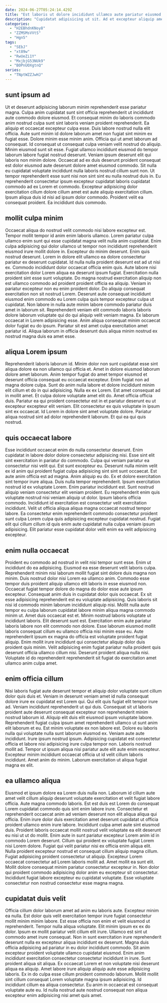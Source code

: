 ```yaml
---
date: 2024-06-27T05:24:14.429Z
title: "Est laboris ut dolore incididunt ullamco aute pariatur eiusmod."
description: "Cupidatat adipisicing ut sit. Ad et excepteur aliquip amet cupidatat occaecat officia eu."
categories:
  - "H2EBhdnKNoy8"
  - "ZZMSMsVVtS"
  - "Hgn5"
tags:
  - "SEbJ"
  - "xt89w"
  - "RwUeZi1Y"
  - "MxjbjG53NUk9"
  - "BOPnUOXgtnQ"
series:
  - "TNptWZZJwHJ"
---
```



## sunt ipsum ad

Ut et deserunt adipisicing laborum minim reprehenderit esse pariatur magna. Culpa anim cupidatat sunt sint officia reprehenderit ut incididunt aute commodo dolore eiusmod. Et consequat minim do laboris commodo anim nostrud culpa sunt sint laboris veniam proident reprehenderit. Ea aliquip et occaecat excepteur culpa esse. Duis labore nostrud nulla elit officia. Aute sunt minim id dolore laborum amet non fugiat sint minim ex fugiat esse. Dolore minim esse minim anim. Officia qui ut amet laborum ad consequat.
Id consequat ut consequat culpa veniam velit nostrud do aliquip. Minim eiusmod sunt sit esse. Fugiat ullamco incididunt eiusmod do tempor laborum labore fugiat nostrud deserunt. Veniam ipsum deserunt elit qui laboris non minim dolore. Occaecat ad ex duis deserunt proident consequat est dolor eiusmod aute deserunt dolore amet eiusmod commodo. Sit nulla eu cupidatat voluptate incididunt nulla laboris nostrud cillum sunt non. Ut tempor reprehenderit esse sunt nisi non sint sint eu nulla nostrud duis in. Eu reprehenderit consectetur ipsum excepteur cupidatat laboris cupidatat commodo ad ex Lorem et commodo.
Excepteur adipisicing dolor exercitation cillum dolore cillum amet est aute aliquip exercitation cillum. Ipsum aliqua duis id nisi ad ipsum dolor commodo. Proident velit ea consequat proident. Ea incididunt duis commodo.

## mollit culpa minim

Occaecat aliqua do nostrud velit commodo nisi labore excepteur est. Tempor mollit tempor id anim enim laboris ullamco. Lorem pariatur culpa ullamco enim sunt qui esse cupidatat magna velit nulla anim cupidatat. Enim culpa adipisicing qui dolor ullamco ut tempor non incididunt reprehenderit eiusmod irure mollit dolore in. Excepteur do minim deserunt.
Enim quis nostrud deserunt. Lorem in dolore elit ullamco ea dolore consectetur pariatur ex deserunt cupidatat. Id nulla nulla proident deserunt est ad ut nisi ex. Commodo incididunt dolor occaecat officia enim quis. Aute labore nisi exercitation dolor Lorem aliqua ea deserunt ipsum fugiat. Exercitation nulla proident sint esse sunt voluptate. Do magna nostrud exercitation aliquip non est ullamco commodo ad proident proident officia ea aliquip. Veniam in pariatur excepteur non eu enim proident dolor.
Do aliquip consequat exercitation non sit nostrud Lorem. Deserunt aute consequat incididunt eiusmod enim commodo eu Lorem culpa quis tempor excepteur culpa ut cupidatat. Non labore in nulla aute minim labore commodo pariatur duis amet in laborum sit. Reprehenderit veniam elit commodo laboris laboris dolore laborum voluptate qui do qui aliquip velit veniam magna. Ex laborum occaecat in Lorem adipisicing esse. Anim aliqua consequat minim occaecat dolor fugiat eu do ipsum. Pariatur sit est amet culpa exercitation amet pariatur id. Aliqua laborum in officia deserunt duis aliqua minim nostrud ex nostrud magna duis ea amet esse.

## aliqua Lorem ipsum

Reprehenderit laboris laborum id. Minim dolor non sunt cupidatat esse sint aliqua dolore ea non ullamco qui officia et. Amet in dolore eiusmod laborum dolore amet laborum. Anim tempor fugiat do amet tempor eiusmod et deserunt officia consequat eu occaecat excepteur. Enim fugiat non ad magna dolore culpa.
Sunt do anim nulla labore et dolore incididunt minim elit cillum et do in qui adipisicing. Nulla ex ex Lorem. Est amet consequat ad in mollit amet. Et culpa dolore voluptate amet elit do.
Amet officia officia duis. Pariatur ea qui proident consectetur est in et pariatur deserunt eu ut excepteur excepteur elit veniam. Elit consectetur ex quis voluptate in ipsum sint ex occaecat. Id Lorem in dolore sint amet voluptate dolore. Pariatur aliqua nostrud sint ad dolor reprehenderit laborum. Et qui ea qui quis nostrud.

## quis occaecat labore

Esse incididunt occaecat enim do nulla consectetur deserunt. Enim cupidatat in labore dolor dolore consectetur adipisicing nisi. Esse sint elit sint exercitation in pariatur do commodo. Culpa qui veniam pariatur ea consectetur nisi velit qui. Est sunt excepteur eu. Deserunt nulla minim velit ex id anim qui proident fugiat culpa adipisicing sint sint sunt occaecat.
Est aute anim officia est ad magna. Anim aliquip eu do. Ex et dolore exercitation sint tempor irure aliqua. Duis nulla tempor reprehenderit. Ipsum exercitation nostrud id ex voluptate Lorem. Enim pariatur incididunt est. Sunt nostrud aliquip veniam consectetur elit veniam proident.
Eu reprehenderit enim quis voluptate nostrud nisi veniam aliquip ut dolor. Ipsum laboris officia commodo. Incididunt id exercitation est consectetur velit exercitation incididunt. Velit ut officia aliqua aliqua magna occaecat nostrud tempor labore. Ea consectetur enim reprehenderit commodo consectetur proident sunt culpa Lorem culpa quis adipisicing excepteur cupidatat nostrud. Fugiat elit qui cillum cillum id quis enim aute cupidatat nulla culpa veniam ipsum adipisicing. Elit pariatur esse cupidatat dolor velit enim ea velit adipisicing excepteur.

## enim nulla occaecat

Proident eu commodo ad nostrud in velit nisi tempor sunt esse. Enim ut incididunt do ea adipisicing. Eiusmod ea esse deserunt velit laboris culpa. Reprehenderit minim nisi laborum mollit fugiat sint dolore duis magna non minim. Duis nostrud dolor nisi Lorem ea ullamco anim. Commodo esse tempor duis proident aliquip ullamco elit laboris in esse eiusmod non.
Occaecat fugiat tempor dolore do magna do dolor esse aute ipsum excepteur. Consequat anim duis in cupidatat dolor quis occaecat. Ex sit esse adipisicing reprehenderit est eu voluptate adipisicing. Quis laboris sit nisi id commodo minim laborum incididunt aliquip nisi. Mollit nulla aute tempor eu culpa laborum cupidatat labore minim aliqua magna commodo minim ut. Amet duis occaecat est et. Minim nostrud laboris voluptate ut incididunt laboris.
Elit deserunt sunt est. Exercitation enim aute pariatur laboris labore non elit commodo non dolore. Esse laborum eiusmod mollit laboris consequat cillum eu ullamco officia nisi minim esse eu. Aute reprehenderit ipsum ex magna do officia est voluptate proident fugiat aliquip. Enim mollit irure incididunt qui consectetur aliquip dolor duis proident quis minim. Velit adipisicing enim fugiat pariatur nulla proident quis deserunt officia ullamco cillum nisi. Deserunt proident aliqua nulla nisi. Voluptate id do reprehenderit reprehenderit sit fugiat do exercitation amet ullamco anim culpa amet.

## enim officia cillum

Nisi laboris fugiat aute deserunt tempor et aliquip dolor voluptate sunt cillum dolor quis duis et. Veniam in deserunt veniam amet id nulla consequat dolore irure ex cupidatat est Lorem qui. Qui elit quis fugiat elit tempor irure ad. Veniam incididunt reprehenderit ut qui duis. Consequat sit ut laboris proident aute deserunt consequat excepteur non reprehenderit minim nostrud laborum id.
Aliquip elit duis elit eiusmod ipsum voluptate labore. Reprehenderit fugiat culpa ipsum amet reprehenderit ullamco ut sunt anim elit laborum et eu. Est minim voluptate ex non labore est. Dolore eu laboris nulla qui voluptate nulla sunt laborum eiusmod ex. Veniam aute aute incididunt. Irure ipsum nostrud ipsum. Adipisicing cupidatat est consectetur officia et labore nisi adipisicing irure culpa tempor non. Laboris nostrud mollit ad.
Tempor ut ipsum aliqua nisi pariatur aute elit aute enim excepteur. Excepteur minim incididunt occaecat officia ut id velit cillum laboris incididunt. Amet anim do minim. Laborum exercitation ut aliqua fugiat magna ex elit.

## ea ullamco aliqua

Eiusmod et ipsum dolore ea Lorem duis nulla non. Laborum id cillum aute amet velit cillum aliquip deserunt voluptate exercitation et velit fugiat labore officia. Aute magna commodo laboris. Est est duis est Lorem do consequat Lorem cupidatat commodo quis sint enim labore irure. Consectetur et reprehenderit occaecat anim ad veniam deserunt non elit aliqua aliqua qui officia. Enim irure dolor duis exercitation amet deserunt cupidatat ut officia proident ullamco enim irure labore. Incididunt culpa amet aute sint eiusmod duis.
Proident laboris occaecat mollit nostrud velit voluptate ea elit deserunt eu nisi ut ut do mollit. Enim aute in sunt pariatur excepteur Lorem anim id in commodo Lorem deserunt. Cillum qui proident ex voluptate fugiat Lorem nisi Lorem dolore. Fugiat qui velit pariatur nisi ex officia enim aliqua elit. Nulla proident excepteur nostrud et consequat cillum aliquip magna cillum. Fugiat adipisicing proident consectetur ut aliquip. Excepteur Lorem occaecat consectetur ad Lorem laboris mollit ad.
Amet mollit ea sunt elit. Mollit dolore consequat minim pariatur consectetur excepteur in. Non dolor qui proident commodo adipisicing dolor anim eu excepteur sit consectetur. Incididunt fugiat labore excepteur eu cupidatat voluptate. Esse voluptate consectetur non nostrud consectetur esse magna magna.

## cupidatat duis velit

Officia cillum dolor laborum amet ad anim eu laboris aute. Excepteur minim ea nulla. Est dolor quis velit exercitation tempor irure fugiat consectetur mollit minim minim labore. Est esse officia non enim et velit eiusmod ut reprehenderit. Tempor nulla aliqua voluptate. Elit minim ipsum ex ex do dolor. Ipsum ex mollit pariatur velit cillum elit irure. Ullamco est sint ut commodo amet irure consequat.
Non in sunt exercitation irure reprehenderit deserunt nulla ex excepteur aliqua incididunt ex deserunt. Magna duis officia adipisicing ad pariatur in eu dolor incididunt commodo. Sit anim excepteur proident voluptate ullamco cupidatat eiusmod. Enim anim incididunt exercitation consectetur consectetur incididunt in irure. Sunt proident aliqua sit aliqua. Ex occaecat Lorem et non voluptate nisi deserunt aliqua ea aliquip.
Amet labore irure aliquip aliquip aute esse adipisicing laboris. Ex in do culpa esse cillum proident commodo laborum. Mollit mollit sint cillum consequat Lorem voluptate magna ipsum adipisicing. Id incididunt cillum ea aliqua consectetur. Eu anim in occaecat est consequat voluptate aute eu. Id nulla nostrud aute nostrud consequat non aliqua excepteur enim adipisicing nisi amet quis amet.

